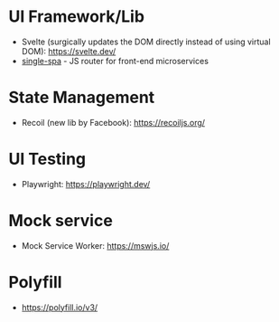 # UI Framework/Lib
- Svelte (surgically updates the DOM directly instead of using virtual DOM): https://svelte.dev/
- [single-spa](https://single-spa.js.org/) - JS router for front-end microservices

# State Management
- Recoil (new lib by Facebook): https://recoiljs.org/

# UI Testing
- Playwright: https://playwright.dev/

# Mock service
- Mock Service Worker: https://mswjs.io/

# Polyfill
- https://polyfill.io/v3/
